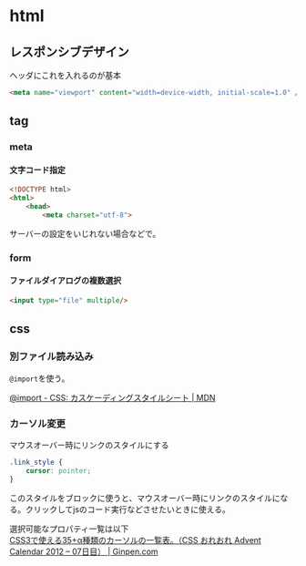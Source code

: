 # html

## レスポンシブデザイン

ヘッダにこれを入れるのが基本

```html
<meta name="viewport" content="width=device-width, initial-scale=1.0" />
```

## tag

### meta

#### 文字コード指定

```html
<!DOCTYPE html>
<html>
    <head>
        <meta charset="utf-8">
```

サーバーの設定をいじれない場合などで。

### form

#### ファイルダイアログの複数選択

```html
<input type="file" multiple/>
```

## css

### 別ファイル読み込み

`@import`を使う。

[@import - CSS: カスケーディングスタイルシート | MDN](https://developer.mozilla.org/ja/docs/Web/CSS/@import)

### カーソル変更

マウスオーバー時にリンクのスタイルにする

```css
.link_style {
    cursor: pointer;
}
```

このスタイルをブロックに使うと、マウスオーバー時にリンクのスタイルになる。クリックしてjsのコード実行などさせたいときに使える。

選択可能なプロパティ一覧は以下  
[CSS3で使える35+α種類のカーソルの一覧表。（CSS おれおれ Advent Calendar 2012 – 07日目） | Ginpen.com](https://ginpen.com/2012/12/08/css-cursors/)
